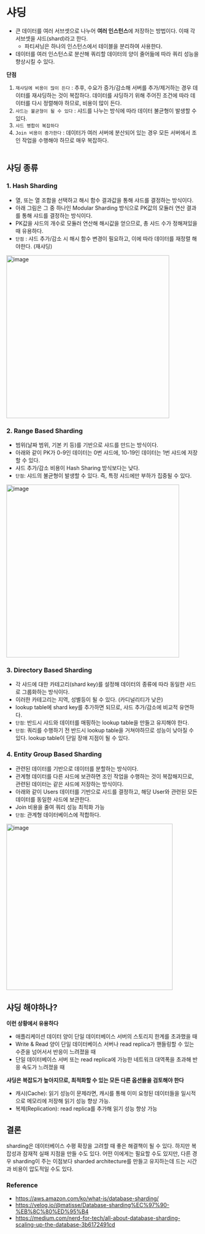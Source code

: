 # 샤딩
* 큰 데이터를 여러 서브셋으로 나누어 **여러 인스턴스**에 저장하는 방법이다. 이때 각 서브셋을 샤드(shard)라고 한다.
  * 파티셔닝은 하나의 인스턴스에서 테이블을 분리하여 사용한다.
* 데이터를 여러 인스턴스로 분산해 쿼리할 데이터의 양이 줄어듦에 따라 쿼리 성능을 향상시킬 수 있다.

**단점**
1. `재샤딩에 비용이 많이 든다` : 추후, 수요가 증가/감소해 서버를 추가/제거하는 경우 데이터를 재샤딩하는 것이 복잡하다. 데이터를 샤딩하기 위해 주어진 조건에 따라 데이터를 다시 정렬해야 하므로, 비용이 많이 든다.
2. `샤드는 불균형이 될 수 있다` : 샤드를 나누는 방식에 따라 데이터 불균형이 발생할 수 있다.
3. `샤드 병합이 복잡하다`
4. `Join 비용이 증가한다` : 데이터가 여러 서버에 분산되어 있는 경우 모든 서버에서 조인 작업을 수행해야 하므로 매우 복잡하다.
<br></br>
## 샤딩 종류
### 1. Hash Sharding
* 열, 또는 열 조합을 선택하고 해시 함수 결과값을 통해 샤드를 결정하는 방식이다.
* 아래 그림은 그 중 하나인 Modular Sharding 방식으로 PK값의 모듈러 연산 결과를 통해 샤드를 결정하는 방식이다.
* PK값을 샤드의 개수로 모듈러 연산해 해시값을 얻으므로, 총 샤드 수가 정해져있을 때 유용하다.
* `단점` : 샤드 추가/감소 시 해시 함수 변경이 필요하고, 이에 따라 데이터를 재정렬 해야한다. (재샤딩)
  
<img width="424" alt="image" src="https://github.com/twoosky/TIL/assets/50009240/87289448-38f8-4b1d-a72e-1f46e5291595">

### 2. Range Based Sharding
*  범위(날짜 범위, 기본 키 등)를 기반으로 샤드를 만드는 방식이다.
*  아래와 같이 PK가 0-9인 데이터는 0번 샤드에, 10-19인 데이터는 1번 샤드에 저장할 수 있다.
*  샤드 추가/감소 비용이 Hash Sharing 방식보다는 낮다.
*  `단점`: 샤드의 불균형이 발생할 수 있다. 즉, 특정 샤드에만 부하가 집중될 수 있다.

<img width="450" alt="image" src="https://github.com/twoosky/TIL/assets/50009240/ad0cc4ef-b000-401f-be64-cd34efb9dad5">

### 3. Directory Based Sharding
* 각 샤드에 대한 카테고리(shard key)를 설정해 데이터의 종류에 따라 동일한 샤드로 그룹화하는 방식이다.
* 이러한 카테고리는 지역, 성별등이 될 수 있다. (카디널리티가 낮은)
* lookup table에 shard key를 추가하면 되므로, 샤드 추가/감소에 비교적 유연하다.
* `단점`: 반드시 샤드와 데이터를 매핑하는 lookup table을 만들고 유지해야 한다.
* `단점`: 쿼리를 수행하기 전 반드시 lookup table을 거쳐야하므로 성능이 낮아질 수 있다. lookup table이 단일 장애 지점이 될 수 있다.

### 4. Entity Group Based Sharding
* 관련된 데이터를 기반으로 데이터를 분할하는 방식이다.
* 관계형 데이터를 다른 샤드에 보관하면 조인 작업을 수행하는 것이 복잡해지므로, 관련된 데이터는 같은 샤드에 저장하는 방식이다.
* 아래와 같이 Users 데이터를 기반으로 샤드를 결정하고, 해당 User와 관련된 모든 데이터를 동일한 샤드에 보관한다.
* Join 비용을 줄여 쿼리 성능 최적화 가능
* `단점`: 관계형 데이터베이스에 적합하다.

<img width="433" alt="image" src="https://github.com/twoosky/TIL/assets/50009240/cd6d2508-a18f-462c-a17e-8f0b49f12d35">

## 샤딩 해야하나?
**이런 상황에서 유용하다**
* 애플리케이션 데이터 양이 단일 데이터베이스 서버의 스토리지 한계를 초과했을 때
* Write & Read 양이 단일 데이터베이스 서버나 read replica가 핸들링할 수 있는 수준을 넘어서서 반응이 느려졌을 때
* 단일 데이터베이스 서버 또는 read replica에 가능한 네트워크 대역폭을 초과해 반응 속도가 느려졌을 때

**샤딩은 복잡도가 높아지므로, 최적화할 수 있는 모든 다른 옵션들을 검토해야 한다**
* 캐시(Cache): 읽기 성능이 문제라면, 캐시를 통해 이미 요청된 데이터들을 일시적으로 메모리에 저장해 읽기 성능 향상 가능.
* 복제(Replication): read replica를 추가해 읽기 성능 향상 가능

## 결론
sharding은 데이터베이스 수평 확장을 고려할 때 좋은 해결책이 될 수 있다. 하지만 복잡성과 잠재적 실패 지점을 만들 수도 있다. 어떤 이에게는 필요할 수도 있지만, 다른 경우 sharding이 주는 이점보다 sharded architecture를 만들고 유지하는데 드는 시간과 비용이 압도적일 수도 있다.

### Reference
* https://aws.amazon.com/ko/what-is/database-sharding/
* https://velog.io/@matisse/Database-sharding%EC%97%90-%EB%8C%80%ED%95%B4
* https://medium.com/nerd-for-tech/all-about-database-sharding-scaling-up-the-database-3b6172491cd

